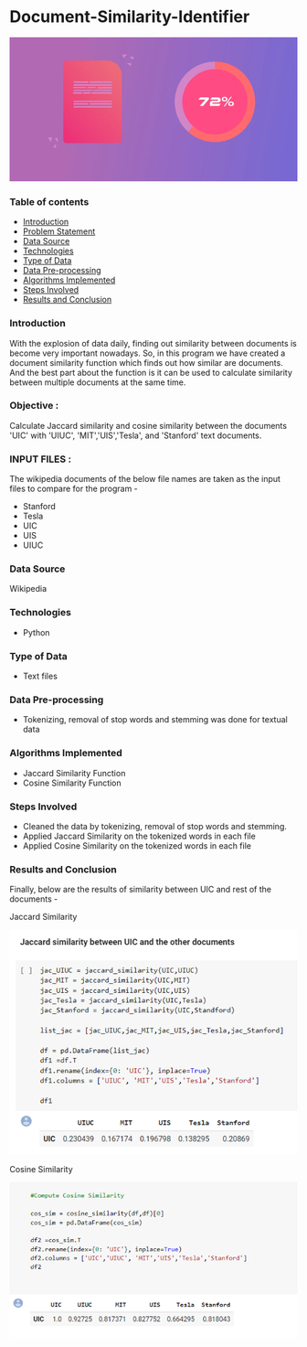 # Document-Similarity-Identifier

![alt text](sim.PNG)

### Table of contents
* [Introduction](#introduction)
* [Problem Statement](#problem-statement)
* [Data Source](#data-source)
* [Technologies](#technologies)
* [Type of Data](#type-of-data)
* [Data Pre-processing](#data-pre-processing)
* [Algorithms Implemented](#algorithms-implemented)
* [Steps Involved](#steps-involved)
* [Results and Conclusion](#results-and-conclusion)

### Introduction

With the explosion of data daily, finding out similarity between documents is become very important nowadays. So, in this program we have created a document similarity function which finds out how similar are documents. And the best part about the function is it can be used to calculate similarity between multiple documents at the same time.

### Objective :

Calculate Jaccard similarity and cosine similarity between the documents 'UIC' with 'UIUC', 'MIT','UIS','Tesla', and 'Stanford' text documents.

### INPUT FILES :

The wikipedia documents of the below file names are taken as the input files to compare for the program - 

* Stanford
* Tesla
* UIC
* UIS
* UIUC

### Data Source

Wikipedia

### Technologies
* Python 

### Type of Data
* Text files

### Data Pre-processing
* Tokenizing, removal of stop words and stemming was done for textual data

### Algorithms Implemented
* Jaccard Similarity Function
* Cosine  Similarity Function

### Steps Involved

* Cleaned the data by tokenizing, removal of stop words and stemming.
* Applied Jaccard Similarity on the tokenized words in each file
* Applied Cosine  Similarity on the tokenized words in each file

### Results and Conclusion

Finally, below are the results of similarity between UIC and rest of the documents - 

Jaccard Similarity

![alt text](jack.PNG)

Cosine Similarity

![alt text](cos.PNG)


